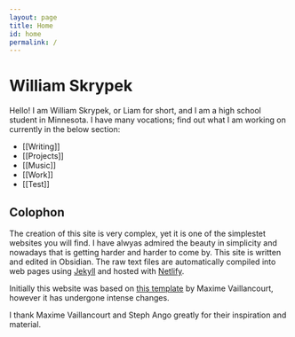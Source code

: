 ```yaml
---
layout: page
title: Home
id: home
permalink: /
---
```


# William Skrypek
Hello! I am William Skrypek, or Liam for short, and I am a high school student in Minnesota. I have many vocations; find out what I am working on currently in the below section:

- [[Writing]]
- [[Projects]]
- [[Music]]
- [[Work]]
- [[Test]]

## Colophon

The creation of this site is very complex, yet it is one of the simplestet websites you will find. I have alwyas admired the beauty in simplicity and nowadays that is getting harder and harder to come by.
This site is written and edited in Obsidian. The raw text files are automatically compiled into web pages using [Jekyll](https://jekyllrb.com/) and hosted with [Netlify](https://www.netlify.com/).

Initially this website was based on [this template](https://github.com/maximevaillancourt/digital-garden-jekyll-template) by Maxime Vaillancourt, however it has undergone intense changes.

I thank Maxime Vaillancourt and Steph Ango greatly for their inspiration and material.
